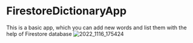 # FirestoreDictionaryApp
This is a basic app, which you can add new words and list them with the help of Firestore database
![2022_1116_175424](https://user-images.githubusercontent.com/115192848/202218363-71138183-574f-4516-9c3c-7b8b2181c861.gif)

